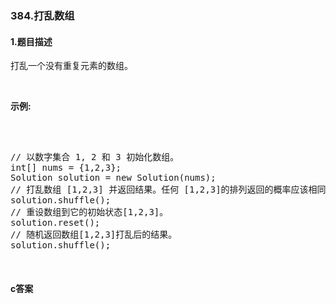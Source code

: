 ### 384.打乱数组

#### 1.题目描述

<p>打乱一个没有重复元素的数组。</p><br/><p><strong>示例:</strong></p><br/><pre><br/>// 以数字集合 1, 2 和 3 初始化数组。<br/>int[] nums = {1,2,3};<br/>Solution solution = new Solution(nums);<br/>// 打乱数组 [1,2,3] 并返回结果。任何 [1,2,3]的排列返回的概率应该相同。<br/>solution.shuffle();<br/>// 重设数组到它的初始状态[1,2,3]。<br/>solution.reset();<br/>// 随机返回数组[1,2,3]打乱后的结果。<br/>solution.shuffle();<br/></pre><br/>

#### c答案

```c

